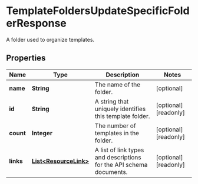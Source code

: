 

# TemplateFoldersUpdateSpecificFolderResponse

A folder used to organize templates.

## Properties

| Name | Type | Description | Notes |
|------------ | ------------- | ------------- | -------------|
|**name** | **String** | The name of the folder. |  [optional] |
|**id** | **String** | A string that uniquely identifies this template folder. |  [optional] [readonly] |
|**count** | **Integer** | The number of templates in the folder. |  [optional] [readonly] |
|**links** | [**List&lt;ResourceLink&gt;**](ResourceLink.md) | A list of link types and descriptions for the API schema documents. |  [optional] [readonly] |



